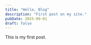 ```yaml
---
title: "Hello, Blog"
description: "First post on my site."
pubDate: 2025-09-01
draft: false
---
```

This is my first post.
